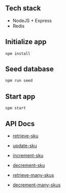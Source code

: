 ## Tech stack

- NodeJS + Express
- Redis

## Initialize app

```
npm install
```

## Seed database

```sh
npm run seed
```

## Start app

```
npm start
```

## API Docs

- [retrieve-sku](./docs/01-retrieve-sku-api.md)

- [update-sku](./docs/02-update-sku-api.md)

- [increment-sku](./docs/03-increment-sku-api.md)

- [decrement-sku](./docs/04-decrement-sku-api.md)

- [retrieve-many-skus](./docs/05-retrieve-many-skus-api.md)

- [decrement-many-skus](./docs/06-decrement-many-skus-api.md)
